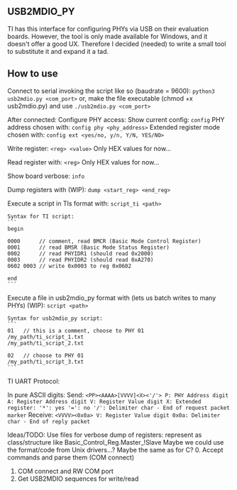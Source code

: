 ## USB2MDIO_PY

TI has this interface for configuring PHYs via USB on their evaluation boards.
However, the tool is only made available for Windows, and it doesn't offer a good UX.
Therefore I decided (needed) to write a small tool to substitute it and expand it a tad.

## How to use

Connect to serial invoking the script like so (baudrate = 9600):
    ```python3 usb2mdio.py <com_port>```
    or, make the file executable (chmod +x usb2mdio.py) and use
    ```./usb2mdio.py <com_port>```

After connected:
Configure PHY access:
    Show current config:
    ```config```
    PHY address chosen with:
    ```config phy <phy_address>```
    Extended register mode chosen with:
    ```config ext <yes/no, y/n, Y/N, YES/NO>```

Write register:
    ```<reg> <value>```
    Only HEX values for now...

Read register with:
    ```<reg>```
    Only HEX values for now...

Show board verbose:
    ```info```

Dump registers with (WIP):
    ```dump <start_reg> <end_reg>```

Execute a script in TIs format with:
    ```script_ti <path>```

    Syntax for TI script:
    ```
    begin

    0000      // comment, read BMCR (Basic Mode Control Register)
    0001      // read BMSR (Basic Mode Status Register)
    0002      // read PHYIDR1 (should read 0x2000)
    0003      // read PHYIDR2 (should read 0xA270)
    0602 0003 // write 0x0003 to reg 0x0602

    end
    ```

Execute a file in usb2mdio_py format with (lets us batch writes to many PHYs) (WIP):
    ```script <path>```

    Syntax for usb2mdio_py script:
    ```
    01   // this is a comment, choose to PHY 01
    /my_path/ti_script_1.txt
    /my_path/ti_script_2.txt
    
    02   // choose to PHY 01
    /my_path/ti_script_3.txt
    ```

TI UART Protocol:

In pure ASCII digits:
    Send:
    ```
        <PP><AAAA>[VVVV]<X><'/'>
        P: PHY Address digit
        A: Register Address digit
        V: Register Value digit
        X: Extended register:
            '*': yes
            '=': no
        '/': Delimiter char - End of request packet marker
    ```
    Receive:
    ```
        <VVVV><0x0a>
        V: Register Value digit
        0x0a: Delimiter char - End of reply packet
    ```


Ideas/TODO:
Use files for verbose dump of registers: represent as class/structure like Basic_Control_Reg.Master_!Slave
Maybe we could use the format/code from Unix drivers...?
Maybe the same as for C?
0. Accept commands and parse them (COM connect)
1. COM connect and RW COM port
2. Get USB2MDIO sequences for write/read